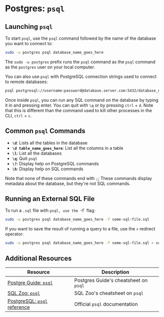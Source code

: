 # Postgres: `psql`

## Launching `psql`

To start `psql`, use the `psql` command followed by the name of the database you want to connect to:

```bash
sudo -u postgres psql database_name_goes_here
```

The `sudo -u postgres` prefix runs the `psql` command as the `psql` command as the `postgres` user on your local computer.

You can also use `psql` with PostgreSQL connection strings used to connect to remote databases:

```bash
psql postgresql://username:password@database.server.com:5432/database_name
```

Once inside `psql`, you can run any SQL command on the database by typing it in and pressing enter. You can quit with `\q` or by pressing `ctrl` + `d`. Note that this is different than the command used to kill other processes in the CLI, `ctrl` + `c`.

## Common `psql` Commands

* **`\d`**: Lists all the tables in the database
* <strong>`\d table_name_goes_here`</strong>: List all the columns in a table
* **`\l`**: List all the databases
* **`\q`**: Quit `psql`
* **`\?`**: Display help on PostgreSQL commands
* **`\h`**: Display help on SQL commands

Note that none of these commands end with `;`; These commands display metadata about the database, but they're not SQL commands.

## Running an External SQL File

To run a `.sql` file with `psql, use the `-f` flag:

```bash
sudo -u postgres psql database_name_goes_here -f some-sql-file.sql
```

If you want to save the result of running a query to a file, use the `>` redirect operator:

```bash
sudo -u postgres psql database_name_goes_here -f some-sql-file.sql > sql-results.txt
```

## Additional Resources

| Resource | Description |
| --- | --- |
| [Postgre Guide: `psql`](http://postgresguide.com/utilities/psql.html) | Postgres Guide's cheatsheet on `psql` |
| [SQL Zoo: `psql`](https://sqlzoo.net/wiki/Starting_Postgres) | SQL Zoo's cheatsheet on `psql` |
| [PostgreSQL: `psql` reference](https://www.postgresql.org/docs/13/app-psql.html) | Official `psql` documentation |

